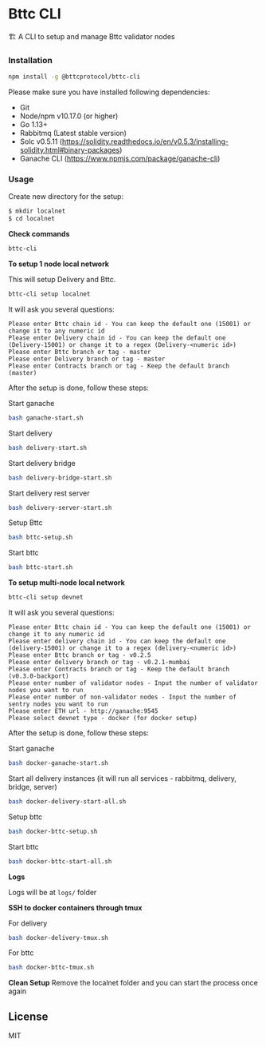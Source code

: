# Bttc CLI

🏗 A CLI to setup and manage Bttc validator nodes 

### Installation

```bash
npm install -g @bttcprotocol/bttc-cli
```

Please make sure you have installed following dependencies:

* Git
* Node/npm v10.17.0 (or higher)
* Go 1.13+
* Rabbitmq (Latest stable version)
* Solc v0.5.11 (https://solidity.readthedocs.io/en/v0.5.3/installing-solidity.html#binary-packages)
* Ganache CLI (https://www.npmjs.com/package/ganache-cli)

### Usage

Create new directory for the setup:

```bash
$ mkdir localnet
$ cd localnet
```

**Check commands**

```bash
bttc-cli
```

**To setup 1 node local network**

This will setup Delivery and Bttc.

```bash
bttc-cli setup localnet
```

It will ask you several questions:

```
Please enter Bttc chain id - You can keep the default one (15001) or change it to any numeric id
Please enter Delivery chain id - You can keep the default one (Delivery-15001) or change it to a regex (Delivery-<numeric id>)
Please enter Bttc branch or tag - master
Please enter Delivery branch or tag - master
Please enter Contracts branch or tag - Keep the default branch (master)
```

After the setup is done, follow these steps:

Start ganache
```bash
bash ganache-start.sh
```

Start delivery
```bash
bash delivery-start.sh
```

Start delivery bridge
```bash
bash delivery-bridge-start.sh
```

Start delivery rest server
```bash
bash delivery-server-start.sh
```

Setup Bttc
```bash
bash bttc-setup.sh
```

Start bttc
```bash
bash bttc-start.sh
```

**To setup multi-node local network**

```bash
bttc-cli setup devnet
```

It will ask you several questions:

```
Please enter Bttc chain id - You can keep the default one (15001) or change it to any numeric id
Please enter delivery chain id - You can keep the default one (delivery-15001) or change it to a regex (delivery-<numeric id>)
Please enter Bttc branch or tag - v0.2.5
Please enter delivery branch or tag - v0.2.1-mumbai
Please enter Contracts branch or tag - Keep the default branch (v0.3.0-backport)
Please enter number of validator nodes - Input the number of validator nodes you want to run
Please enter number of non-validator nodes - Input the number of sentry nodes you want to run
Please enter ETH url - http://ganache:9545
Please select devnet type - docker (for docker setup)
```

After the setup is done, follow these steps:

Start ganache
```bash
bash docker-ganache-start.sh
```

Start all delivery instances (it will run all services - rabbitmq, delivery, bridge, server)
```bash
bash docker-delivery-start-all.sh
```

Setup bttc
```bash
bash docker-bttc-setup.sh
```

Start bttc
```bash
bash docker-bttc-start-all.sh
```

**Logs**

Logs will be at `logs/` folder

**SSH to docker containers through tmux**

For delivery

```bash
bash docker-delivery-tmux.sh
```

For  bttc

```bash
bash docker-bttc-tmux.sh
```

**Clean Setup**
Remove the localnet folder and you can start the process once again

## License

MIT
